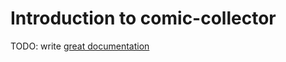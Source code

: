 # Introduction to comic-collector

TODO: write [great documentation](http://jacobian.org/writing/what-to-write/)
